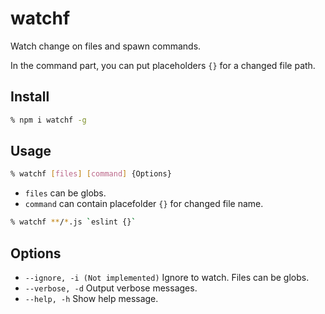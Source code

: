 # watchf

Watch change on files and spawn commands.

In the command part, you can put placeholders `{}` for a changed file path.


## Install

```sh
% npm i watchf -g
````

## Usage

```sh
% watchf [files] [command] {Options}
```

* `files` can be globs.
* `command` can contain placefolder `{}` for changed file name.

```sh
% watchf **/*.js `eslint {}`
```

## Options

* `--ignore, -i (Not implemented)` Ignore to watch. Files can be globs.
* `--verbose, -d` Output verbose messages.
* `--help, -h` Show help message.
